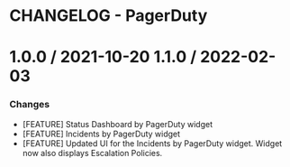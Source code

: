 # CHANGELOG - PagerDuty

1.0.0 / 2021-10-20
1.1.0 / 2022-02-03
==================
### Changes

* [FEATURE] Status Dashboard by PagerDuty widget
* [FEATURE] Incidents by PagerDuty widget
* [FEATURE] Updated UI for the Incidents by PagerDuty widget. Widget now also displays Escalation Policies.


